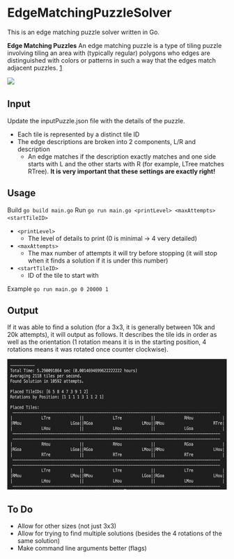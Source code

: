 # EdgeMatchingPuzzleSolver
This is an edge matching puzzle solver written in Go. 

**Edge Matching Puzzles**
An edge matching puzzle is a type of tiling puzzle involving tiling an area with (typically regular) polygons who edges are distinguished with colors or patterns in such a way that the edges match adjacent puzzles. [1](https://en.wikipedia.org/wiki/Edge-matching_puzzle)  

<img src="https://raw.githubusercontent.com/allisontharp/EdgeMatchingPuzzleSolver/SinglePlacementAttempt/images/ExamplePuzzle.png" height="500"/>

## Input

Update the inputPuzzle.json file with the details of the puzzle. 

- Each tile is represented by a distinct tile ID
- The edge descriptions are broken into 2 components, L/R and description
    - An edge matches if the description exactly matches and one side starts with L and the other starts with R (for example, LTree matches RTree).  **It is very important that these settings are exactly right!**

## Usage

Build 
    `go build main.go`
Run
    `go run main.go <printLevel> <maxAttempts> <startTileID>`

- `<printLevel>` 
    - The level of details to print (0 is minimal -> 4 very detailed)
- `<maxAttempts>` 
    - The max number of attempts it will try before stopping (it will stop when it finds a solution if it is under this number)
- `<startTileID>` 
    - ID of the tile to start with

Example
    `go run main.go 0 20000 1`

## Output
If it was able to find a solution (for a 3x3, it is generally between 10k and 20k attempts), it will output as follows.  It describes the tile ids in order as well as the orientation (1 rotation means it is in the starting position, 4 rotations means it was rotated once counter clockwise).

<img src="https://raw.githubusercontent.com/allisontharp/EdgeMatchingPuzzleSolver/main/images/ExampleOutput.png" height="300"/>

## To Do
- Allow for other sizes (not just 3x3)
- Allow for trying to find multiple solutions (besides the 4 rotations of the same solution)
- Make command line arguments better (flags)
